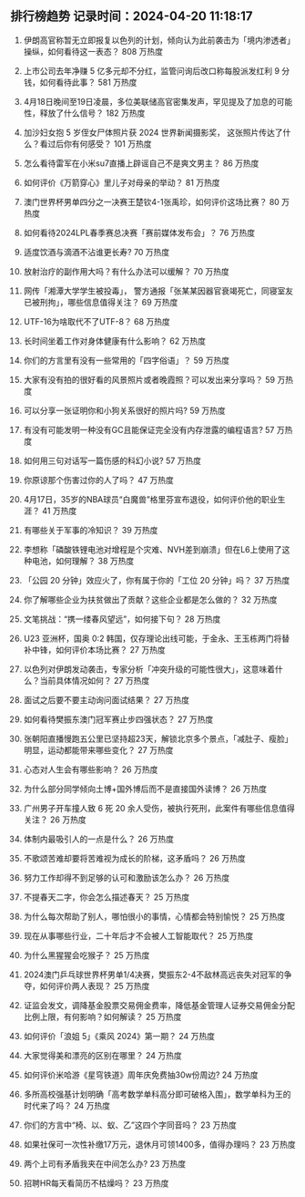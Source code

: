 
## 排行榜趋势 记录时间：2024-04-20 11:18:17
  
  1. 伊朗高官称暂无立即报复以色列的计划，倾向认为此前袭击为「境内渗透者」操纵，如何看待这一表态？ 808 万热度
    
  2. 上市公司去年净赚 5 亿多元却不分红，监管问询后改口称每股派发红利 9 分钱，如何看待此事？ 581 万热度
    
  3. 4月18日晚间至19日凌晨，多位美联储高官密集发声，罕见提及了加息的可能性，释放了什么信号？ 182 万热度
    
  4. 加沙妇女抱 5 岁侄女尸体照片获 2024 世界新闻摄影奖， 这张照片传达了什么？看过后你有何感受？ 101 万热度
    
  5. 怎么看待雷军在小米su7直播上辟谣自己不是爽文男主？ 86 万热度
    
  6. 如何评价《万箭穿心》里儿子对母亲的举动？ 81 万热度
    
  7. 澳门世界杯男单四分之一决赛王楚钦4-1张禹珍，如何评价这场比赛？ 80 万热度
    
  8. 如何看待2024LPL春季赛总决赛「赛前媒体发布会」？ 76 万热度
    
  9. 适度饮酒与滴酒不沾谁更长寿? 70 万热度
    
  10. 放射治疗的副作用大吗？有什么办法可以缓解？ 70 万热度
    
  11. 网传「湘潭大学学生被投毒」， 警方通报「张某某因器官衰竭死亡，同寝室友已被刑拘」，哪些信息值得关注？ 69 万热度
    
  12. UTF-16为啥取代不了UTF-8？ 68 万热度
    
  13. 长时间坐着工作对身体健康有什么影响？ 62 万热度
    
  14. 你们的方言里有没有一些常用的「四字俗语」？ 59 万热度
    
  15. 大家有没有拍的很好看的风景照片或者晚霞照？可以发出来分享吗？ 59 万热度
    
  16. 可以分享一张证明你和小狗关系很好的照片吗? 59 万热度
    
  17. 有没有可能发明一种没有GC且能保证完全没有内存泄露的编程语言? 57 万热度
    
  18. 如何用三句对话写一篇伤感的科幻小说? 57 万热度
    
  19. 你原谅那个伤害过你的人了吗？ 47 万热度
    
  20. 4月17日，35岁的NBA球员“白魔兽”格里芬宣布退役，如何评价他的职业生涯？ 41 万热度
    
  21. 有哪些关于军事的冷知识？ 39 万热度
    
  22. 李想称「磷酸铁锂电池对增程是个灾难、NVH差到崩溃」但在L6上使用了这种电池，如何理解？ 38 万热度
    
  23. 「公园 20 分钟」效应火了，你有属于你的「工位 20 分钟」吗？ 37 万热度
    
  24. 你了解哪些企业为扶贫做出了贡献？这些企业都是怎么做的？ 32 万热度
    
  25. 文笔挑战：“携一缕春风望远”，如何接下句？ 28 万热度
    
  26. U23 亚洲杯，国奥 0:2 韩国，仅存理论出线可能，于金永、王玉栋两门将替补中锋，如何评价本场比赛？ 27 万热度
    
  27. 以色列对伊朗发动袭击，专家分析「冲突升级的可能性很大」，这意味着什么？当前具体情况如何？ 27 万热度
    
  28. 面试之后要不要主动询问面试结果？ 27 万热度
    
  29. 如何看待樊振东澳门冠军赛止步四强状态？ 27 万热度
    
  30. 张朝阳直播慢跑五公里已坚持超23天，解锁北京多个景点，「减肚子、瘦脸」明显，运动都能带来哪些变化？ 27 万热度
    
  31. 心态对人生会有哪些影响？ 26 万热度
    
  32. 为什么部分同学倾向土博+国外博后而不是直接国外读博？ 26 万热度
    
  33. 广州男子开车撞人致 6 死 20 余人受伤，被执行死刑，此案件有哪些信息值得关注？ 26 万热度
    
  34. 体制内最吸引人的一点是什么？ 26 万热度
    
  35. 不歌颂苦难却要将苦难视为成长的阶梯，这矛盾吗？ 26 万热度
    
  36. 努力工作却得不到足够的认可和激励该怎么办？ 26 万热度
    
  37. 不提春天二字，你会怎么描述春天？ 25 万热度
    
  38. 为什么每次帮助了别人，哪怕很小的事情，心情都会特别愉悦？ 25 万热度
    
  39. 现在从事哪些行业，二十年后才不会被人工智能取代？ 25 万热度
    
  40. 为什么黑猩猩会吃猴子？ 25 万热度
    
  41. 2024澳门乒乓球世界杯男单1/4决赛，樊振东2-4不敌林高远丧失对冠军的争夺，如何评价两人表现？ 25 万热度
    
  42. 证监会发文，调降基金股票交易佣金费率，降低基金管理人证券交易佣金分配比例上限，有何影响？如何解读？ 25 万热度
    
  43. 如何评价「浪姐 5」《乘风 2024》第一期？ 24 万热度
    
  44. 大家觉得美和漂亮的区别在哪里？ 24 万热度
    
  45. 如何评价米哈游《星穹铁道》周年庆免费抽30w份周边? 24 万热度
    
  46. 多所高校强基计划明确「高考数学单科高分即可破格入围」，数学单科为王的时代来了吗？ 24 万热度
    
  47. 你们的方言中“椅、以、蚁、乙”这四个字同音吗？ 23 万热度
    
  48. 如果社保可一次性补缴17万元，退休月可领1400多，值得办理吗？ 23 万热度
    
  49. 两个上司有矛盾我夹在中间怎么办? 23 万热度
    
  50. 招聘HR每天看简历不枯燥吗？ 23 万热度
    